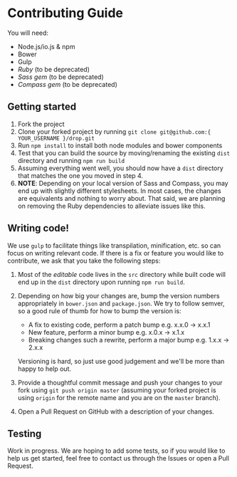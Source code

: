 # Contributing Guide

You will need:

- Node.js/io.js & npm
- Bower
- Gulp
- _Ruby_ (to be deprecated)
- _Sass gem_ (to be deprecated)
- _Compass gem_ (to be deprecated)


## Getting started

1. Fork the project
2. Clone your forked project by running `git clone git@github.com:{
   YOUR_USERNAME }/drop.git`
3. Run `npm install` to install both node modules and bower components
4. Test that you can build the source by moving/renaming the existing `dist`
   directory and running `npm run build`
5. Assuming everything went well, you should now have a `dist` directory that
   matches the one you moved in step 4.
6. __NOTE__: Depending on your local version of Sass and Compass, you may end up
   with slightly different stylesheets. In most cases, the changes are
   equivalents and nothing to worry about. That said, we are planning on
   removing the Ruby dependencies to alleviate issues like this.


## Writing code!

We use `gulp` to facilitate things like transpilation, minification, etc. so
can focus on writing relevant code. If there is a fix or feature you would like
to contribute, we ask that you take the following steps:

1. Most of the _editable_ code lives in the `src` directory while built code
   will end up in the `dist` directory upon running `npm run build`.
2. Depending on how big your changes are, bump the version numbers appropriately
   in `bower.json` and `package.json`. We try to follow semver, so a good rule
   of thumb for how to bump the version is:
   - A fix to existing code, perform a patch bump e.g. x.x.0 -> x.x.1
   - New feature, perform a minor bump e.g. x.0.x -> x.1.x
   - Breaking changes such a rewrite, perform a major bump e.g.
     1.x.x -> 2.x.x

   Versioning is hard, so just use good judgement and we'll be more than happy
   to help out.
3. Provide a thoughtful commit message and push your changes to your fork using
   `git push origin master` (assuming your forked project is using `origin` for
   the remote name and you are on the `master` branch).
4. Open a Pull Request on GitHub with a description of your changes.


## Testing

Work in progress. We are hoping to add some tests, so if you would like to help
us get started, feel free to contact us through the Issues or open a Pull
Request.
